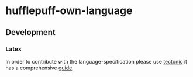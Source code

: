 # hufflepuff-own-language

## Development
### Latex
In order to contribute with the language-specification please use [tectonic](https://tectonic-typesetting.github.io/en-US/) it has a comprehensive [guide](https://tectonic-typesetting.github.io/book/latest/introduction/index.html).
